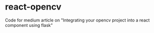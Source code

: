 # react-opencv
Code for medium article on "Integrating your opencv project into a react component using flask"
